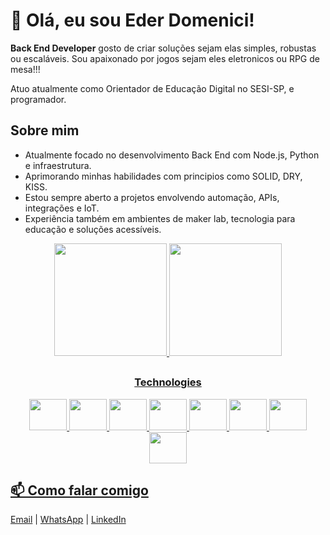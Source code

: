 # 👋 Olá, eu sou Eder Domenici!

**Back End Developer** gosto de criar soluções sejam elas simples, robustas ou escaláveis.
Sou apaixonado por jogos sejam eles eletronicos ou RPG de mesa!!!

Atuo atualmente como Orientador de Educação Digital no SESI-SP, e programador.

## Sobre mim

 - Atualmente focado no desenvolvimento Back End com Node.js, Python e infraestrutura.
- Aprimorando minhas habilidades com principios como SOLID, DRY, KISS.
- Estou sempre aberto a projetos envolvendo automação, APIs, integrações e IoT.
- Experiência também em ambientes de maker lab, tecnologia para educação e soluções acessíveis.
<div align="center">
  <a href="https://github.com/EderDomenici">
   <img height="180em" src="https://github-readme-stats.vercel.app/api?username=EderDomenici&show_icons=true&theme=dark&include_all_commits=true&count_private=true"/>
   <img height="180em" src="https://github-readme-stats.vercel.app/api/top-langs/?username=EderDomenici&layout=compact&langs_count=7&theme=dark"/> 
 </div> 
 
##

<div align="center">
  <h3> Technologies </h3>
  <img height="50" width="60" src="https://cdn.jsdelivr.net/gh/devicons/devicon/icons/html5/html5-original.svg">
  <img height="50" width="60" src="https://cdn.jsdelivr.net/gh/devicons/devicon/icons/css3/css3-original.svg">
  <img height="50" width="60" src="https://cdn.jsdelivr.net/gh/devicons/devicon/icons/nodejs/nodejs-original.svg">
  <img height="50" width="60" src="https://cdn.jsdelivr.net/gh/devicons/devicon/icons/sequelize/sequelize-original.svg">
  <img height="50" width="60" src="https://cdn.jsdelivr.net/gh/devicons/devicon/icons/docker/docker-original.svg">
  <img height="50" width="60" src="https://cdn.jsdelivr.net/gh/devicons/devicon/icons/amazonwebservices/amazonwebservices-original.svg" />
  <img height="50" width="60" src="https://cdn.jsdelivr.net/gh/devicons/devicon/icons/mysql/mysql-original-wordmark.svg" />
  <img height="50" width="60" src="https://cdn.jsdelivr.net/gh/devicons/devicon/icons/react/react-original.svg" />

          
</div>

## 📫 Como falar comigo

[Email](mailto:domenicieder@gmail.com) |
[WhatsApp](https://wa.me/5518996388197) |
[LinkedIn](https://www.linkedin.com/in/ederdomenici/)
